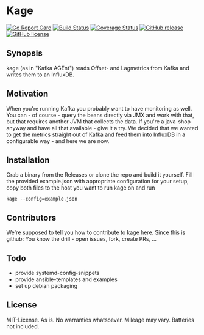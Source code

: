 # Kage

[![Go Report Card](https://goreportcard.com/badge/github.com/msales/kage)](https://goreportcard.com/report/github.com/msales/kage)
[![Build Status](https://travis-ci.org/msales/kage.svg?branch=master)](https://travis-ci.org/msales/kage)
[![Coverage Status](https://coveralls.io/repos/github/msales/kage/badge.svg?branch=master)](https://coveralls.io/github/msales/kage?branch=master)
[![GitHub release](https://img.shields.io/github/release/msales/kage.svg)](https://github.com/msales/kage/releases)
[![GitHub license](https://img.shields.io/badge/license-MIT-blue.svg)](https://raw.githubusercontent.com/msales/kage/master/LICENSE)

## Synopsis

kage (as in "Kafka AGEnt") reads Offset- and Lagmetrics from Kafka and writes them to an InfluxDB.

## Motivation

When you're running Kafka you probably want to have monitoring as well.
You can - of course - query the beans directly via JMX and work with that, but that requires another JVM that collects the data.
If you're a java-shop anyway and have all that available - give it a try.
We decided that we wanted to get the metrics straight out of Kafka and feed them into InfluxDB in a configurable way - and here we are now.

## Installation

Grab a binary from the Releases or clone the repo and build it yourself.
Fill the provided example.json with appropriate configuration for your setup, copy both files to the host you want to run kage on and run
```
kage --config=example.json

```

## Contributors

We're supposed to tell you how to contribute to kage here.
Since this is github: You know the drill - open issues, fork, create PRs, ...

## Todo

 * provide systemd-config-snippets
 * provide ansible-templates and examples
 * set up debian packaging

## License

MIT-License. As is. No warranties whatsoever. Mileage may vary. Batteries not included.
